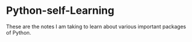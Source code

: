 # Python-self-Learning
These are the notes I am taking to learn about various important packages of Python.
